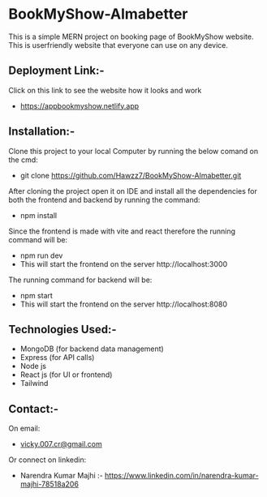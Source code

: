 # BookMyShow-Almabetter
This is a simple MERN project on booking page of BookMyShow website. This is userfriendly website that everyone can use on any device.
## Deployment Link:-
Click on this link to see the website how it looks and work
* https://appbookmyshow.netlify.app
## Installation:-
Clone this project to your local Computer by running the below comand on the cmd:
* git clone https://github.com/Hawzz7/BookMyShow-Almabetter.git
  
After cloning the project open it on IDE and install all the dependencies for both the frontend and backend by running the command:
* npm install
  
Since the frontend is made with vite and react therefore the running command will be:
* npm run dev
* This will start the frontend on the server http://localhost:3000

The running command for backend will be:
* npm start
* This will start the frontend on the server http://localhost:8080
## Technologies Used:-
* MongoDB (for backend data management)
* Express (for API calls)
* Node js
* React js (for UI or frontend)
* Tailwind

## Contact:-
On email:
* vicky.007.cr@gmail.com

Or connect on linkedin:
* Narendra Kumar Majhi :- https://www.linkedin.com/in/narendra-kumar-majhi-78518a206
